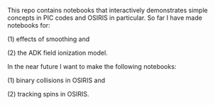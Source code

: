 This repo contains notebooks that interactively demonstrates simple concepts in PIC codes and OSIRIS in particular.  So far I have made notebooks for:

(1) effects of smoothing and 

(2) the ADK field ionization model.

In the near future I want to make the following notebooks:

(1) binary collisions in OSIRIS and 

(2) tracking spins in OSIRIS.
